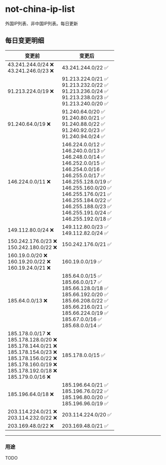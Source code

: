 # not-china-ip-list
外国IP列表、非中国IP列表。每日更新

每日变更明细
--------------------
|  变更前   | 变更后 |
|  ----  | ----  |
|  43.241.244.0/24 :x: <br> 43.241.246.0/23 :x: <br> | 43.241.244.0/22 :white_check_mark: | 
|  91.213.224.0/19 :x:  | 91.213.224.0/21 :white_check_mark: <br> 91.213.232.0/22 :white_check_mark: <br> 91.213.236.0/24 :white_check_mark: <br> 91.213.238.0/23 :white_check_mark: <br> 91.213.240.0/20 :white_check_mark: <br>  | 
|  91.240.64.0/19 :x:  | 91.240.64.0/20 :white_check_mark: <br> 91.240.80.0/21 :white_check_mark: <br> 91.240.88.0/22 :white_check_mark: <br> 91.240.92.0/23 :white_check_mark: <br> 91.240.94.0/24 :white_check_mark: <br>  | 
|  146.224.0.0/11 :x:  | 146.224.0.0/12 :white_check_mark: <br> 146.240.0.0/13 :white_check_mark: <br> 146.248.0.0/14 :white_check_mark: <br> 146.252.0.0/15 :white_check_mark: <br> 146.254.0.0/16 :white_check_mark: <br> 146.255.0.0/17 :white_check_mark: <br> 146.255.128.0/19 :white_check_mark: <br> 146.255.160.0/20 :white_check_mark: <br> 146.255.176.0/21 :white_check_mark: <br> 146.255.184.0/22 :white_check_mark: <br> 146.255.188.0/23 :white_check_mark: <br> 146.255.191.0/24 :white_check_mark: <br> 146.255.192.0/18 :white_check_mark: <br>  | 
|  149.112.80.0/24 :x:  | 149.112.80.0/23 :white_check_mark: <br> 149.112.82.0/24 :white_check_mark: <br>  | 
|  150.242.176.0/23 :x: <br> 150.242.180.0/22 :x: <br> | 150.242.176.0/21 :white_check_mark: | 
|  160.19.0.0/20 :x: <br> 160.19.20.0/22 :x: <br> 160.19.24.0/21 :x: <br> | 160.19.0.0/19 :white_check_mark: | 
|  185.64.0.0/13 :x:  | 185.64.0.0/15 :white_check_mark: <br> 185.66.0.0/17 :white_check_mark: <br> 185.66.128.0/18 :white_check_mark: <br> 185.66.192.0/20 :white_check_mark: <br> 185.66.208.0/22 :white_check_mark: <br> 185.66.216.0/21 :white_check_mark: <br> 185.66.224.0/19 :white_check_mark: <br> 185.67.0.0/16 :white_check_mark: <br> 185.68.0.0/14 :white_check_mark: <br>  | 
|  185.178.0.0/17 :x: <br> 185.178.128.0/20 :x: <br> 185.178.144.0/21 :x: <br> 185.178.154.0/23 :x: <br> 185.178.156.0/22 :x: <br> 185.178.160.0/19 :x: <br> 185.178.192.0/18 :x: <br> 185.179.0.0/16 :x: <br> | 185.178.0.0/15 :white_check_mark: | 
|  185.196.64.0/18 :x:  | 185.196.64.0/21 :white_check_mark: <br> 185.196.76.0/22 :white_check_mark: <br> 185.196.80.0/20 :white_check_mark: <br> 185.196.96.0/19 :white_check_mark: <br>  | 
|  203.114.224.0/21 :x: <br> 203.114.232.0/22 :x: <br> | 203.114.224.0/20 :white_check_mark: | 
|  203.169.48.0/22 :x:  | 203.169.48.0/21 :white_check_mark: | 

--------------------
### 用途
TODO
